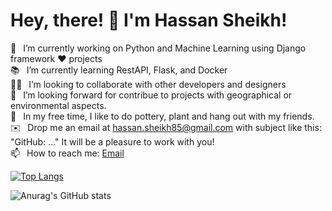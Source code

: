 # Hey, there! 👋 I'm Hassan Sheikh!
 🔭  I’m currently working on Python and Machine Learning using Django framework ❤️ projects <br>
📚  I’m currently learning RestAPI, Flask, and Docker <br>
🙋‍♂️  I’m looking to collaborate with other developers and designers <br>
🤝  I’m looking forward for contribue to projects with geographical or environmental aspects.<br>
🌱  In my free time, I like to do pottery, plant and hang out with my friends. <br>
✉️  Drop me an email at hassan.sheikh85@gmail.com with subject like this: "GitHub: ..." It will be a pleasure to work with you!<br>
📫  How to reach me: <a href="mailto:hassan.sheikh85@gmail.com">Email</a>

[![Top Langs](https://github-readme-stats-git-masterrstaa-rickstaa.vercel.app/api/top-langs/?username=hsheikh7)](https://github.com/anuraghazra/github-readme-stats)


![Anurag's GitHub stats](https://github-readme-stats.vercel.app/api?username=hsheikh7&hide=contribs,prs)



